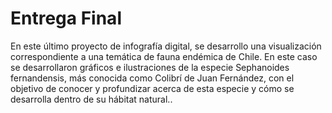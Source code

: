 # Entrega Final

En este último proyecto de infografía digital, se desarrollo una visualización correspondiente a una temática de fauna endémica de Chile. En este caso se desarrollaron gráficos e ilustraciones de la especie Sephanoides fernandensis, más conocida como Colibrí de Juan Fernández, con el objetivo de conocer y profundizar acerca de esta especie y cómo se desarrolla dentro de su hábitat natural..
